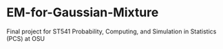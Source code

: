 # EM-for-Gaussian-Mixture
Final project for ST541 Probability, Computing, and Simulation in Statistics (PCS) at OSU
